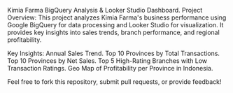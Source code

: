 Kimia Farma BigQuery Analysis & Looker Studio Dashboard.
Project Overview:
This project analyzes Kimia Farma's business performance using Google BigQuery for data processing and Looker Studio for visualization. It provides key insights into sales trends, branch performance, and regional profitability.

Key Insights:
Annual Sales Trend.
Top 10 Provinces by Total Transactions.
Top 10 Provinces by Net Sales.
Top 5 High-Rating Branches with Low Transaction Ratings.
Geo Map of Profitability per Province in Indonesia.

Feel free to fork this repository, submit pull requests, or provide feedback!
